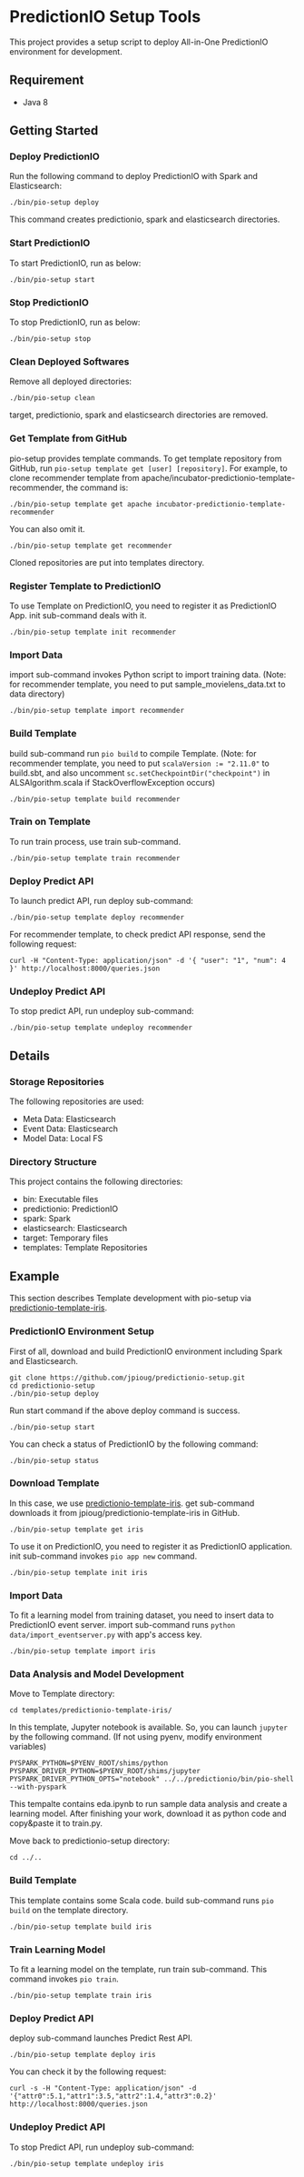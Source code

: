 # PredictionIO Setup Tools

This project provides a setup script to deploy All-in-One PredictionIO environment for development.

## Requirement

* Java 8

## Getting Started

### Deploy PredictionIO

Run the following command to deploy PredictionIO with Spark and Elasticsearch:

```
./bin/pio-setup deploy
```

This command creates predictionio, spark and elasticsearch directories.

### Start PredictionIO

To start PredictionIO, run as below:

```
./bin/pio-setup start
```

### Stop PredictionIO

To stop PredictionIO, run as below:

```
./bin/pio-setup stop
```

### Clean Deployed Softwares

Remove all deployed directories:

```
./bin/pio-setup clean
```

target, predictionio, spark and elasticsearch directories are removed.

### Get Template from GitHub

pio-setup provides template commands.
To get template repository from GitHub, run `pio-setup template get [user] [repository]`.
For example, to clone recommender template from apache/incubator-predictionio-template-recommender, the command is:

```
./bin/pio-setup template get apache incubator-predictionio-template-recommender
```

You can also omit it.

```
./bin/pio-setup template get recommender
```

Cloned repositories are put into templates directory.

### Register Template to PredictionIO

To use Template on PredictionIO, you need to register it as PredictionIO App.
init sub-command deals with it.

```
./bin/pio-setup template init recommender
```

### Import Data

import sub-command invokes Python script to import training data.
(Note: for recommender template, you need to put sample_movielens_data.txt to data directory)

```
./bin/pio-setup template import recommender
```

### Build Template

build sub-command run `pio build` to compile Template.
(Note: for recommender template, you need to put `scalaVersion := "2.11.0"` to build.sbt, and also uncomment `sc.setCheckpointDir("checkpoint")` in ALSAlgorithm.scala if StackOverflowException occurs)

```
./bin/pio-setup template build recommender
```

### Train on Template

To run train process, use train sub-command.

```
./bin/pio-setup template train recommender
```

### Deploy Predict API

To launch predict API, run deploy sub-command:

```
./bin/pio-setup template deploy recommender
```

For recommender template, to check predict API response, send the following request:

```
curl -H "Content-Type: application/json" -d '{ "user": "1", "num": 4 }' http://localhost:8000/queries.json
```

### Undeploy Predict API

To stop predict API, run undeploy sub-command:

```
./bin/pio-setup template undeploy recommender
```


## Details

### Storage Repositories

The following repositories are used:

* Meta Data: Elasticsearch
* Event Data: Elasticsearch
* Model Data: Local FS

### Directory Structure

This project contains the following directories:

* bin: Executable files
* predictionio: PredictionIO
* spark: Spark
* elasticsearch: Elasticsearch
* target: Temporary files
* templates: Template Repositories

## Example

This section describes Template development with pio-setup via [predictionio-template-iris](https://github.com/jpioug/predictionio-template-iris).

### PredictionIO Environment Setup

First of all, download and build PredictionIO environment including Spark and Elasticsearch.

```
git clone https://github.com/jpioug/predictionio-setup.git
cd predictionio-setup
./bin/pio-setup deploy
```

Run start command if the above deploy command is success. 

```
./bin/pio-setup start
```

You can check a status of PredictionIO by the following command:

```
./bin/pio-setup status
```

### Download Template

In this case, we use [predictionio-template-iris](https://github.com/jpioug/predictionio-template-iris).
get sub-command downloads it from jpioug/predictionio-template-iris in GitHub.

```
./bin/pio-setup template get iris
```

To use it on PredictionIO, you need to register it as PredictionIO application.
init sub-command invokes `pio app new` command.

```
./bin/pio-setup template init iris
```

### Import Data

To fit a learning model from training dataset, you need to insert data to PredictionIO event server.
import sub-command runs `python data/import_eventserver.py` with app's access key.

```
./bin/pio-setup template import iris
```

### Data Analysis and Model Development

Move to Template directory:

```
cd templates/predictionio-template-iris/
```

In this template, Jupyter notebook is available.
So, you can launch `jupyter` by the following command.
(If not using pyenv, modify environment variables)

```
PYSPARK_PYTHON=$PYENV_ROOT/shims/python PYSPARK_DRIVER_PYTHON=$PYENV_ROOT/shims/jupyter PYSPARK_DRIVER_PYTHON_OPTS="notebook" ../../predictionio/bin/pio-shell --with-pyspark
```

This tempalte contains eda.ipynb to run sample data analysis and create a learning model.
After finishing your work, download it as python code and copy&paste it to train.py.

Move back to predictionio-setup directory:

```
cd ../..
```

### Build Template

This template contains some Scala code.
build sub-command runs `pio build` on the template directory.

```
./bin/pio-setup template build iris
```

### Train Learning Model

To fit a learning model on the template, run train sub-command.
This command invokes `pio train`.

```
./bin/pio-setup template train iris
```

### Deploy Predict API

deploy sub-command launches Predict Rest API.

```
./bin/pio-setup template deploy iris
```

You can check it by the following request:

```
curl -s -H "Content-Type: application/json" -d '{"attr0":5.1,"attr1":3.5,"attr2":1.4,"attr3":0.2}' http://localhost:8000/queries.json
```

### Undeploy Predict API

To stop Predict API, run undeploy sub-command:

```
./bin/pio-setup template undeploy iris
```
